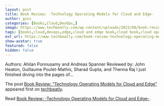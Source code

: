 ```yaml
---
layout: post
title: Book Review: -Technology Operating Models for Cloud and Edge-
author: gini
categories: [Books,Cloud,DevOps,]
image: https://www.techbeatly.com/wp-content/uploads/2023/08/book-review-technology-operating-models-for-cloud-and-edge-1024x775.jpeg
tags: [books,cloud,devops,edge,cloud and edge book,cloud book,cloud operating model,devops book,]
ext_url: https://www.techbeatly.com/book-review-technology-operating-models-for-cloud-and-edge/
show-avatar: true
featured: false
hidden: false
---
```


<p>Authors: Ahilan Ponnusamy and Andreas Spanner Reviewed by: John Heaton, Guillaume Poulet-Mathis, Sharad Gupta, and Thenna Raj I just finished diving into the pages of&#46;&#46;&#46;</p>
<p>The post <a href="https://www.techbeatly.com/book-review-technology-operating-models-for-cloud-and-edge/">Book Review: &#8220;Technology Operating Models for Cloud and Edge&#8221;</a> appeared first on <a href="https://www.techbeatly.com">techbeatly</a>.</p>

Read [Book Review: -Technology Operating Models for Cloud and Edge-](https://www.techbeatly.com/book-review-technology-operating-models-for-cloud-and-edge/).